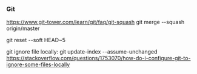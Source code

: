 ### Git
https://www.git-tower.com/learn/git/faq/git-squash
git merge --squash origin/master

git reset --soft HEAD~5

git ignore file locally: git update-index --assume-unchanged <file-list>
https://stackoverflow.com/questions/1753070/how-do-i-configure-git-to-ignore-some-files-locally
